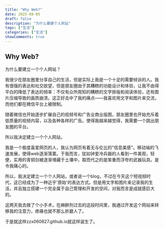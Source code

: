 ```yaml
---
title: "Why Web?"
date: 2025-08-05
draft: false
description: "为什么要建个人网站"
tags: ["生活"]
categories: ["生活"]
showComments: true
---
```


## Why Web?

为什么要建立一个个人网站？

我很少在朋友圈里分享自己的生活，但是实际上我是一个十足的需要倾诉的人。我有很强的表达和社交欲望，但是朋友圈由于其糟糕的功能设计和体验，让我不由得平白的降低了表达的频率：不仅有众所周知的糟糕的文字排版和阅读体验，还有图片压缩导致的画质崩溃。这正好击中了我的痛点——我喜欢用文字和图片来交流，而他们都在微信平台上被限制。

随着微信也开始逐步扩展自己的视频号和广告业商业版图，朋友圈里也开始充斥着低质量的视频内容，以及各种各样的广告。使得我越来越觉得，我需要一个跳出朋友圈的平台。

所以我决定建立一个个人网站，

我是一个极度喜爱网页的人，我认为网页有着无与伦比的"信息美感"。移动端的飞速发展，使得web逐渐落寞。于我而言，犹如钟爱冷兵器的人看到一件美观，轻便，实用的青铜剑被逐渐埋藏于土壤中，取而代之的是笨重而浮夸的武器玩具。是令我痛心的。

所以，我决定建立一个个人网站，或者说一个blog，不过在今天这个短视频时代，这已经成为了一种近乎'原始'的表达方式。但是用文字和图片来记录我的生活，并且独立搭建一个完全属于自己管理和开发的空间，对我而言是成就感巨大的。

这两天我去做了个小手术，在麻醉剂过去的这段时间里，我通过开发这个网站来转移我的注意力，疼痛也就不那么折磨人了。

于是就这样zzx060827.github.io就这样诞生了。